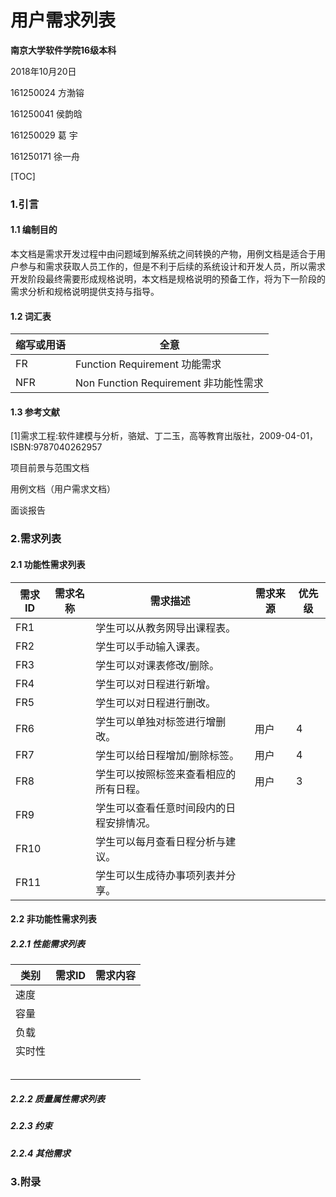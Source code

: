 # 用户需求列表



**南京大学软件学院16级本科**

2018年10月20日



161250024 方渤镕

161250041 侯韵晗

161250029 葛    宇

161250171 徐一舟



[TOC]

### 1.引言

#### 1.1 编制目的

​	本文档是需求开发过程中由问题域到解系统之间转换的产物，用例文档是适合于用户参与和需求获取人员工作的，但是不利于后续的系统设计和开发人员，所以需求开发阶段最终需要形成规格说明，本文档是规格说明的预备工作，将为下一阶段的需求分析和规格说明提供支持与指导。

#### 1.2 词汇表

| 缩写或用语 | 全意                                  |
| ---------- | ------------------------------------- |
| FR         | Function Requirement 功能需求         |
| NFR        | Non Function Requirement 非功能性需求 |

#### 1.3 参考文献

[1]需求工程:软件建模与分析，骆斌、丁二玉，高等教育出版社，2009-04-01，ISBN:9787040262957

项目前景与范围文档

用例文档（用户需求文档）

面谈报告

### 2.需求列表

#### 2.1 功能性需求列表

| 需求ID | 需求名称 | 需求描述                                 | 需求来源 | 优先级 |
| ------ | -------- | ---------------------------------------- | -------- | ------ |
| FR1    |          | 学生可以从教务网导出课程表。             |          |        |
| FR2    |          | 学生可以手动输入课表。                   |          |        |
| FR3    |          | 学生可以对课表修改/删除。                |          |        |
| FR4    |          | 学生可以对日程进行新增。                 |          |        |
| FR5    |          | 学生可以对日程进行删改。                 |          |        |
| FR6    |          | 学生可以单独对标签进行增删改。           | 用户     | 4      |
| FR7    |          | 学生可以给日程增加/删除标签。            | 用户     | 4      |
| FR8    |          | 学生可以按照标签来查看相应的所有日程。   | 用户     | 3      |
| FR9    |          | 学生可以查看任意时间段内的日程安排情况。 |          |        |
| FR10   |          | 学生可以每月查看日程分析与建议。         |          |        |
| FR11   |          | 学生可以生成待办事项列表并分享。         |          |        |



#### 2.2 非功能性需求列表

##### 2.2.1 性能需求列表

| 类别   | 需求ID | 需求内容 |
| ------ | ------ | -------- |
| 速度   |        |          |
| 容量   |        |          |
| 负载   |        |          |
| 实时性 |        |          |
|        |        |          |
|        |        |          |
|        |        |          |
|        |        |          |
|        |        |          |

##### 2.2.2 质量属性需求列表

##### 2.2.3 约束

##### 2.2.4 其他需求

### 3.附录